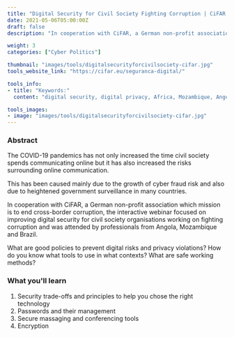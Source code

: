```yaml
---
title: "Digital Security for Civil Society Fighting Corruption | CiFAR EU"
date: 2021-05-06T05:00:00Z
draft: false
description: "In cooperation with CiFAR, a German non-profit association which mission is to end cross-border corruption, the interactive webinar focused on improving digital security for civil society organisations working on fighting corruption and was attended by professionals from Angola, Mozambique and Brazil.."

weight: 3
categories: ["Cyber Politics"]

thumbnail: "images/tools/digitalsecurityforcivilsociety-cifar.jpg"
tools_website_link: "https://cifar.eu/seguranca-digital/"

tools_info:
- title: "Keywords:"
  content: "digital security, digital privacy, Africa, Mozambique, Angola, Brazil"

tools_images:
- image: "images/tools/digitalsecurityforcivilsociety-cifar.jpg"
---
```


### Abstract
The COVID-19 pandemics has not only increased the time civil society spends communicating online but it has also increased the risks surrounding online communication.

This has been caused mainly due to the growth of cyber fraud risk and also due to heightened government surveillance in many countries.

In cooperation with CiFAR, a German non-profit association which mission is to end cross-border corruption, the interactive webinar focused on improving digital security for civil society organisations working on fighting corruption and was attended by professionals from Angola, Mozambique and Brazil.

What are good policies to prevent digital risks and privacy violations? How do you know what tools to use in what contexts? What are safe working methods?

### What you'll learn
1. Security trade-offs and principles to help you chose the right technology
2. Passwords and their management
3. Secure massaging and conferencing tools
4. Encryption